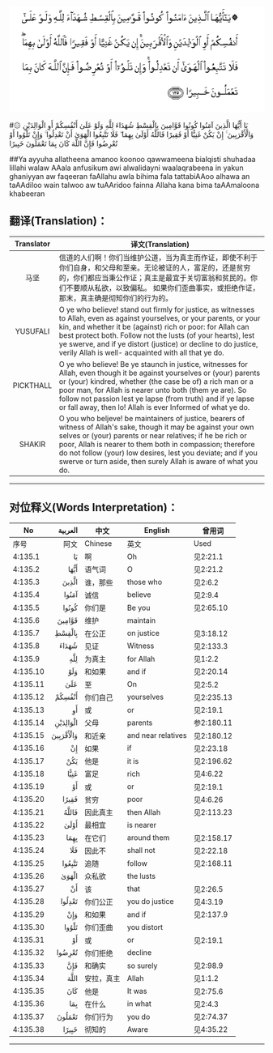 ![004:135](images/004_135.gif)

#۞ يَا أَيُّهَا الَّذِينَ آمَنُوا كُونُوا قَوَّامِينَ بِالْقِسْطِ شُهَدَاءَ لِلَّهِ وَلَوْ عَلَىٰ أَنْفُسِكُمْ أَوِ الْوَالِدَيْنِ وَالْأَقْرَبِينَ ۚ إِنْ يَكُنْ غَنِيًّا أَوْ فَقِيرًا فَاللَّهُ أَوْلَىٰ بِهِمَا ۖ فَلَا تَتَّبِعُوا الْهَوَىٰ أَنْ تَعْدِلُوا ۚ وَإِنْ تَلْوُوا أَوْ تُعْرِضُوا فَإِنَّ اللَّهَ كَانَ بِمَا تَعْمَلُونَ خَبِيرًا 

##Ya ayyuha allatheena amanoo koonoo qawwameena bialqisti shuhadaa lillahi walaw AAala anfusikum awi alwalidayni waalaqrabeena in yakun ghaniyyan aw faqeeran faAllahu awla bihima fala tattabiAAoo alhawa an taAAdiloo wain talwoo aw tuAAridoo fainna Allaha kana bima taAAmaloona khabeeran 

## 翻译(Translation)：

| Translator | 译文(Translation)                                            |
| :--------: | ------------------------------------------------------------ |
|    马坚    | 信道的人们啊！你们当维护公道，当为真主而作证，即使不利于你们自身，和父母和至亲。无论被证的人，富足的，还是贫穷的，你们都应当秉公作证；真主是最宜于关切富翁和贫民的。你们不要顺从私欲，以致偏私。 如果你们歪曲事实，或拒绝作证，那末，真主确是彻知你们的行为的。 |
|  YUSUFALI  | O ye who believe! stand out firmly for justice, as witnesses to Allah, even as against yourselves, or your parents, or your kin, and whether it be (against) rich or poor: for Allah can best protect both. Follow not the lusts (of your hearts), lest ye swerve, and if ye distort (justice) or decline to do justice, verily Allah is well- acquainted with all that ye do. |
| PICKTHALL  | O ye who believe! Be ye staunch in justice, witnesses for Allah, even though it be against yourselves or (your) parents or (your) kindred, whether (the case be of) a rich man or a poor man, for Allah is nearer unto both (them ye are). So follow not passion lest ye lapse (from truth) and if ye lapse or fall away, then lo! Allah is ever Informed of what ye do. |
|   SHAKIR   | O you who beljeve! be maintainers of justice, bearers of witness of Allah's sake, though it may be against your own selves or (your) parents or near relatives; if he be rich or poor, Allah is nearer to them both in compassion; therefore do not follow (your) low desires, lest you deviate; and if you swerve or turn aside, then surely Allah is aware of what you do. |

---

## 对位释义(Words Interpretation)：

| No   | العربية | 中文    | English | 曾用词 |
| ---- | ------: | ------- | ------- | ------ |
| 序号 |    阿文 | Chinese | 英文    | Used   |
| 4:135.1  | يَا        | 啊         | Oh                 | 见2:21.1   |
| 4:135.2  | أَيُّهَا      | 语气词     | O                  | 见2:21.2   |
| 4:135.3  | الَّذِينَ     | 谁，那些   | those who          | 见2:6.2    |
| 4:135.4  | آمَنُوا     | 诚信       | believe            | 见2:9.4    |
| 4:135.5  | كُونُوا     | 你们是     | Be you             | 见2:65.10  |
| 4:135.6  | قَوَّامِينَ    | 维护       | maintain           |            |
| 4:135.7  | بِالْقِسْطِ    | 在公正     | on justice         | 见3:18.12  |
| 4:135.8  | شُهَدَاءَ     | 见证       | Witness            | 见2:133.3  |
| 4:135.9  | لِلَّهِ       | 为真主     | for Allah          | 见1:2.2    |
| 4:135.10 | وَلَوْ       | 和如果     | and if             | 见2:20.14  |
| 4:135.11 | عَلَىٰ       | 至         | On                 | 见2:5.2    |
| 4:135.12 | أَنْفُسِكُمْ    | 你们自己   | yourselves         | 见2:235.13 |
| 4:135.13 | أَوِ        | 或         | or                 | 见2:19.1   |
| 4:135.14 | الْوَالِدَيْنِ  | 父母       | parents            | 参2:180.11 |
| 4:135.15 | وَالْأَقْرَبِينَ | 和近亲     | and near relatives | 见2:180.12 |
| 4:135.16 | إِنْ        | 如果       | if                 | 见2:23.18  |
| 4:135.17 | يَكُنْ       | 他是       | it is              | 见2:196.62 |
| 4:135.18 | غَنِيًّا      | 富足       | rich               | 见4:6.22   |
| 4:135.19 | أَوْ        | 或         | or                 | 见2:19.1   |
| 4:135.20 | فَقِيرًا     | 贫穷       | poor               | 见4:6.26   |
| 4:135.21 | فَاللَّهُ     | 因此真主   | then Allah         | 见2:113.23 |
| 4:135.22 | أَوْلَىٰ      | 最相宜     | is nearer          |            |
| 4:135.23 | بِهِمَا      | 在它们     | around them        | 见2:158.17 |
| 4:135.24 | فَلَا       | 因此不     | shall not          | 见2:22.18  |
| 4:135.25 | تَتَّبِعُوا    | 追随       | follow             | 见2:168.11 |
| 4:135.26 | الْهَوَىٰ     | 众私欲     | the lusts          |            |
| 4:135.27 | أَنْ        | 该         | that               | 见2:26.5   |
| 4:135.28 | تَعْدِلُوا    | 你们公正   | you do justice     | 见4:3.19   |
| 4:135.29 | وَإِنْ       | 和如果     | and if             | 见2:137.9  |
| 4:135.30 | تَلْوُوا     | 你们歪曲   | you distort        |            |
| 4:135.31 | أَوْ        | 或         | or                 | 见2:19.1   |
| 4:135.32 | تُعْرِضُوا    | 你们拒绝   | decline            |            |
| 4:135.33 | فَإِنَّ       | 和确实     | so surely          | 见2:98.9   |
| 4:135.34 | اللَّهَ      | 安拉，真主 | Allah              | 见1:1.2    |
| 4:135.35 | كَانَ       | 他是       | It was             | 见2:75.6   |
| 4:135.36 | بِمَا       | 在什么     | in what            | 见2:4.3    |
| 4:135.37 | تَعْمَلُونَ    | 你们行为   | you do             | 见2:74.37  |
| 4:135.38 | خَبِيرًا     | 彻知的     | Aware              | 见4:35.22  |

---
